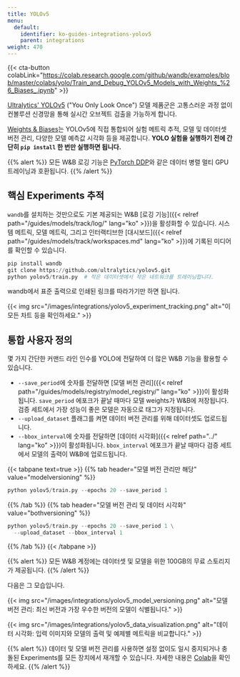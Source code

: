 ```yaml
---
title: YOLOv5
menu:
  default:
    identifier: ko-guides-integrations-yolov5
    parent: integrations
weight: 470
---
```


{{< cta-button colabLink="https://colab.research.google.com/github/wandb/examples/blob/master/colabs/yolo/Train_and_Debug_YOLOv5_Models_with_Weights_%26_Biases_.ipynb" >}}

[Ultralytics' YOLOv5](https://ultralytics.com/yolov5) ("You Only Look Once") 모델 제품군은 고통스러운 과정 없이 컨볼루션 신경망을 통해 실시간 오브젝트 검출을 가능하게 합니다.

[Weights & Biases](http://wandb.com)는 YOLOv5에 직접 통합되어 실험 메트릭 추적, 모델 및 데이터셋 버전 관리, 다양한 모델 예측값 시각화 등을 제공합니다. **YOLO 실험을 실행하기 전에 간단히 `pip install` 한 번만 실행하면 됩니다.**

{{% alert %}}
모든 W&B 로깅 기능은 [PyTorch DDP](https://pytorch.org/tutorials/intermediate/ddp_tutorial.html)와 같은 데이터 병렬 멀티 GPU 트레이닝과 호환됩니다.
{{% /alert %}}

## 핵심 Experiments 추적
`wandb`를 설치하는 것만으로도 기본 제공되는 W&B [로깅 기능]({{< relref path="/guides/models/track/log/" lang="ko" >}})을 활성화할 수 있습니다. 시스템 메트릭, 모델 메트릭, 그리고 인터랙티브한 [대시보드]({{< relref path="/guides/models/track/workspaces.md" lang="ko" >}})에 기록된 미디어를 확인할 수 있습니다.

```python
pip install wandb
git clone https://github.com/ultralytics/yolov5.git
python yolov5/train.py  # 작은 데이터셋에서 작은 네트워크를 트레이닝합니다.
```

wandb에서 표준 출력으로 인쇄된 링크를 따라가기만 하면 됩니다.

{{< img src="/images/integrations/yolov5_experiment_tracking.png" alt="이 모든 차트 등을 확인하세요." >}}

## 통합 사용자 정의

몇 가지 간단한 커맨드 라인 인수를 YOLO에 전달하여 더 많은 W&B 기능을 활용할 수 있습니다.

* `--save_period`에 숫자를 전달하면 [모델 버전 관리]({{< relref path="/guides/models/registry/model_registry/" lang="ko" >}})이 활성화됩니다. `save_period` 에포크가 끝날 때마다 모델 weights가 W&B에 저장됩니다. 검증 세트에서 가장 성능이 좋은 모델은 자동으로 태그가 지정됩니다.
* `--upload_dataset` 플래그를 켜면 데이터 버전 관리를 위해 데이터셋도 업로드됩니다.
* `--bbox_interval`에 숫자를 전달하면 [데이터 시각화]({{< relref path="../" lang="ko" >}})이 활성화됩니다. `bbox_interval` 에포크가 끝날 때마다 검증 세트에서 모델의 출력이 W&B에 업로드됩니다.

{{< tabpane text=true >}}
{{% tab header="모델 버전 관리만 해당" value="modelversioning" %}}

```python
python yolov5/train.py --epochs 20 --save_period 1
```

{{% /tab %}}
{{% tab header="모델 버전 관리 및 데이터 시각화" value="bothversioning" %}}

```python
python yolov5/train.py --epochs 20 --save_period 1 \
  --upload_dataset --bbox_interval 1
```

{{% /tab %}}
{{< /tabpane >}}

{{% alert %}}
모든 W&B 계정에는 데이터셋 및 모델을 위한 100GB의 무료 스토리지가 제공됩니다.
{{% /alert %}}

다음은 그 모습입니다.

{{< img src="/images/integrations/yolov5_model_versioning.png" alt="모델 버전 관리: 최신 버전과 가장 우수한 버전의 모델이 식별됩니다." >}}

{{< img src="/images/integrations/yolov5_data_visualization.png" alt="데이터 시각화: 입력 이미지와 모델의 출력 및 예제별 메트릭을 비교합니다." >}}

{{% alert %}}
데이터 및 모델 버전 관리를 사용하면 설정 없이도 일시 중지되거나 충돌된 Experiments를 모든 장치에서 재개할 수 있습니다. 자세한 내용은 [Colab](https://wandb.me/yolo-colab)을 확인하세요.
{{% /alert %}}
